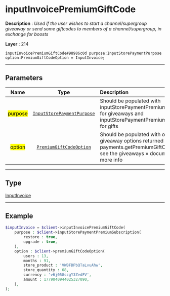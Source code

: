 # inputInvoicePremiumGiftCode

**Description** : *Used if the user wishes to start a channel/supergroup giveaway or send some giftcodes to members of a channel/supergroup, in exchange for boosts*

**Layer** : 214

```tl
inputInvoicePremiumGiftCode#98986c0d purpose:InputStorePaymentPurpose option:PremiumGiftCodeOption = InputInvoice;
```

---

## Parameters

| Name | Type | Description |
| :---: | :---: | :--- |
| <mark>purpose</mark> | [`InputStorePaymentPurpose`](type/InputStorePaymentPurpose) | Should be populated with inputStorePaymentPremiumGiveaway for giveaways and inputStorePaymentPremiumGiftCode for gifts |
| <mark>option</mark> | [`PremiumGiftCodeOption`](type/PremiumGiftCodeOption) | Should be populated with one of the giveaway options returned by payments.getPremiumGiftCodeOptions, see the giveaways » documentation for more info |

---

## Type

[InputInvoice](type/InputInvoice)

---

## Example

```php
$inputInvoice = $client->inputInvoicePremiumGiftCode(
	purpose : $client->inputStorePaymentPremiumSubscription(
		restore : true,
		upgrade : true,
	),
	option : $client->premiumGiftCodeOption(
		users : 13,
		months : 91,
		store_product : 'VWBFDPbQTaLvuAhw',
		store_quantity : 68,
		currency : 'v6j05GszgY3ZedFV',
		amount : 1779040944025327090,
	),
);
```